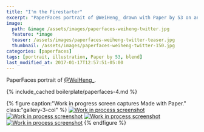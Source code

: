 ```yaml
---
title: "I'm the Firestarter"
excerpt: "PaperFaces portrait of @WeiHeng_ drawn with Paper by 53 on an iPad."
image: 
  path: &image /assets/images/paperfaces-weiheng-twitter.jpg 
  feature: *image
  teaser: /assets/images/paperfaces-weiheng-twitter-teaser.jpg
  thumbnail: /assets/images/paperfaces-weiheng-twitter-150.jpg
categories: [paperfaces]
tags: [portrait, illustration, Paper by 53, blend]
last_modified_at: 2017-01-17T12:57:51-05:00
---
```


PaperFaces portrait of <a href="https://twitter.com/WeiHeng_">@WeiHeng_</a>.

{% include_cached boilerplate/paperfaces-4.md %}

{% figure caption:"Work in progress screen captures Made with Paper." class:"gallery-3-col" %}
[![Work in process screenshot](/assets/images/paperfaces-weiheng-process-1-600.jpg)](/assets/images/paperfaces-weiheng-process-1-lg.jpg) [![Work in process screenshot](/assets/images/paperfaces-weiheng-process-2-600.jpg)](/assets/images/paperfaces-weiheng-process-2-lg.jpg) [![Work in process screenshot](/assets/images/paperfaces-weiheng-process-3-600.jpg)](/assets/images/paperfaces-weiheng-process-3-lg.jpg) [![Work in process screenshot](/assets/images/paperfaces-weiheng-process-4-600.jpg)](/assets/images/paperfaces-weiheng-process-4-lg.jpg)
{% endfigure %}
